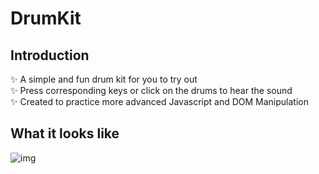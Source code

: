 # DrumKit

## Introduction
✨ A simple and fun drum kit for you to try out <br>
✨ Press corresponding keys or click on the drums to hear the sound <br>
✨ Created to practice more advanced Javascript and DOM Manipulation <br>

## What it looks like
![img](https://imgur.com/ZJhRWcU.png)
